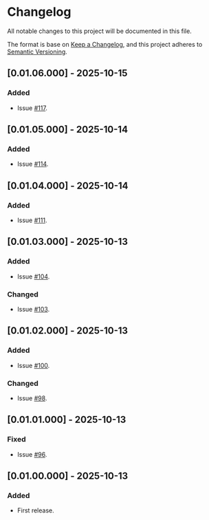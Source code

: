# Changelog
All notable changes to this project will be documented in this file.

The format is base on [Keep a Changelog](https://keepachangelog.com/en/1.1.0/), and this project adheres to [Semantic Versioning](https://semver.org/spec/v2.0.0.html).


## [0.01.06.000] - 2025-10-15
### Added
- Issue [#117](https://github.com/j3-signalroom/kafka_cluster-topic-key_distribution_analyzer-tool/issues/117).

## [0.01.05.000] - 2025-10-14
### Added
- Issue [#114](https://github.com/j3-signalroom/kafka_cluster-topic-key_distribution_analyzer-tool/issues/114).

## [0.01.04.000] - 2025-10-14
### Added
- Issue [#111](https://github.com/j3-signalroom/kafka_cluster-topic-key_distribution_analyzer-tool/issues/111).

## [0.01.03.000] - 2025-10-13
### Added
- Issue [#104](https://github.com/j3-signalroom/kafka_cluster-topic-key_distribution_analyzer-tool/issues/104).

### Changed
- Issue [#103](https://github.com/j3-signalroom/kafka_cluster-topic-key_distribution_analyzer-tool/issues/103).

## [0.01.02.000] - 2025-10-13
### Added
- Issue [#100](https://github.com/j3-signalroom/kafka_cluster-topic-key_distribution_analyzer-tool/issues/100).

### Changed
- Issue [#98](https://github.com/j3-signalroom/kafka_cluster-topic-key_distribution_analyzer-tool/issues/98).

## [0.01.01.000] - 2025-10-13
### Fixed
- Issue [#96](https://github.com/j3-signalroom/kafka_cluster-topic-key_distribution_analyzer-tool/issues/96).

## [0.01.00.000] - 2025-10-13
### Added
- First release.
